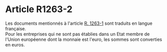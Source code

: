 # Article R1263-2

  
Les documents mentionnés à l'article [R. 1263-1][1] sont traduits en langue française.   
Pour les entreprises qui ne sont pas établies dans un Etat membre de l'Union européenne dont la monnaie est l'euro, les sommes sont converties en euros.

 [1]: /affichCodeArticle.do?cidTexte=LEGITEXT000006072050&idArticle=LEGIARTI000018483731&dateTexte=&categorieLien=cid